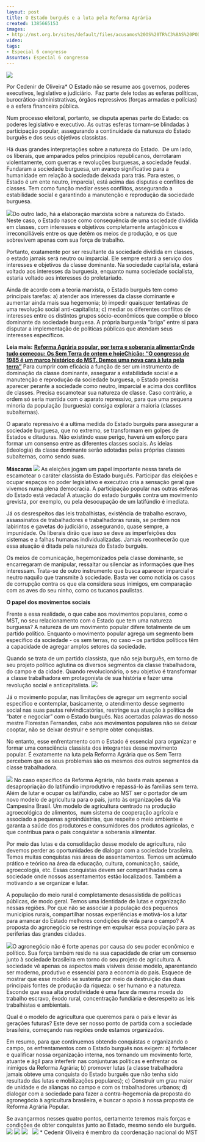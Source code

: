 ```yaml
---
layout: post
title: O Estado burguês e a luta pela Reforma Agrária
created: 1385665153
images:
- http://mst.org.br/sites/default/files/acusamos%20OS%20TR%C3%8AS%20PODERES.jpg
video: 
tags:
- Especial 6 congresso
Assuntos: Especial 6 congresso
---
```



![](http://mst.org.br/sites/default/files/acusamos%20OS%20TR%C3%8AS%20PODERES.jpg)


Por Cedenir de Oliveira\*
O Estado não se resume aos governos, poderes executivos, legislativo e judiciário.  Faz parte dele todas as esferas políticas, burocrático-administrativas, órgãos repressivos (forças armadas e polícias) e a esfera financeira pública.


Num processo eleitoral, portanto, se disputa apenas parte do Estado: os poderes legislativo e executivo. As outras esferas tornam-se blindadas à participação popular, assegurando a continuidade da natureza do Estado burguês e dos seus objetivos classistas.


Há duas grandes interpretações sobre a natureza do Estado.  De um lado, os liberais, que amparados pelos princípios republicanos, derrotaram violentamente, com guerras e revoluções burguesas, a sociedade feudal. Fundaram a sociedade burguesa, um avanço significativo para a humanidade em relação à sociedade deixada para trás. Para estes, o Estado é um ente neutro, imparcial, está acima das disputas e conflitos de classes. Tem como função mediar esses conflitos, assegurando a estabilidade social e garantindo a manutenção e reprodução da sociedade burguesa.


![](http://mst.org.br/sites/default/files/encarte_niemeyer.jpg)Do outro lado, há a elaboração marxista sobre a natureza do Estado. Neste caso, o Estado nasce como consequência de uma sociedade dividida em classes, com interesses e objetivos completamente antagônicos e irreconciliáveis entre os que detêm os meios de produção, e os que sobrevivem apenas com sua força de trabalho.


Portanto, exatamente por ser resultante da sociedade dividida em classes, o estado jamais será neutro ou imparcial. Ele sempre estará a serviço dos interesses e objetivos da classe dominante. Na sociedade capitalista, estará voltado aos interesses da burguesia, enquanto numa sociedade socialista, estaria voltado aos interesses do proletariado.


Ainda de acordo com a teoria marxista, o Estado burguês tem como principais tarefas: a) atender aos interesses da classe dominante e aumentar ainda mais sua hegemonia; b) impedir quaisquer tentativas de uma revolução social anti-capitalista; c) mediar os diferentes conflitos de interesses entre os distintos grupos sócio-econômicos que compõe o bloco dominante da sociedade burguesa. A própria burguesia “briga” entre si para disputar a implementação de políticas públicas que atendam seus interesses específicos. 


**Leia mais:**
[**Reforma Agrária popular, por terra e soberania alimentar**](http://www.mst.org.br/congresso6/Reforma-Agraria-popular-por-terra-e-soberania-alimentar)[**Onde tudo começou: Os Sem Terra de ontem e hoje**](http://www.mst.org.br/especial6congresso/Onde-tudo-come%C3%A7ou-Os-Sem-Terra-de-ontem-e-hoje)[**Chicão: “O congresso de 1985 é um marco histórico do MST. Demos uma nova cara à luta pela terra”**](http://www.mst.org.br/congresso1/O-congresso-de-1985-e-um-marco-historico-do-MST-Demos-uma-nova-cara-a-luta-pela-terra)
Para cumprir com eficácia a função de ser um instrumento de dominação da classe dominante, assegurar a estabilidade social e a manutenção e reprodução da sociedade burguesa, o Estado precisa aparecer perante a sociedade como neutro, imparcial e acima dos conflitos de classes. Precisa escamotear sua natureza de classe. Caso contrário, a ordem só seria mantida com o aparato repressivo, para que uma pequena minoria da população (burguesia) consiga explorar a maioria (classes subalternas).


O aparato repressivo é a ultima medida do Estado burguês para assegurar a sociedade burguesa, que no extremo, se transformam em golpes de Estados e ditaduras. Não existindo esse perigo, haverá um esforço para formar um consenso entre as diferentes classes sociais. As ideias (ideologia) da classe dominante serão adotadas pelas próprias classes subalternas, como sendo suas.


**Máscaras**
![](http://mst.org.br/sites/default/files/Marcha%20Nacional%202005%20cred.jpg)
As eleições jogam um papel importante nessa tarefa de escamotear o caráter classista do Estado burguês. Participar das eleições e ocupar espaços no poder legislativo e executivo cria a sensação geral que vivemos numa plena democracia. A participação popular nas outras esferas do Estado está vedada! A atuação do estado burguês contra um movimento grevista, por exemplo, ou pela desocupação de um latifúndio é imediata. 

Já os desrespeitos das leis trabalhistas, existência de trabalho escravo, assassinatos de trabalhadores e trabalhadoras rurais, se perdem nos labirintos e gavetas do judiciário, assegurando, quase sempre, a impunidade. Os liberais dirão que isso se deve as imperfeições dos sistemas e a falhas humanas individualizadas. Jamais reconhecerão que essa atuação é ditada pela natureza do Estado burguês.


Os meios de comunicação, hegemonizados pela classe dominante, se encarregaram de manipular, ressaltar ou silenciar as informações que lhes interessam. Trata-se de outro instrumento que busca aparecer imparcial e neutro naquilo que transmite à sociedade. Basta ver como noticia os casos de corrupção contra os que ela considera seus inimigos, em comparação com as aves do seu ninho, como os tucanos paulistas.

**O papel dos movimentos sociais**


Frente a essa realidade, o que cabe aos movimentos populares, como o MST, no seu relacionamento com o Estado que tem uma natureza burguesa? A natureza de um movimento popular difere totalmente de um partido político. Enquanto o movimento popular agrega um segmento bem especifico da sociedade - os sem terras, no caso – os partidos políticos têm a capacidade de agregar amplos setores da sociedade. 


Quando se trata de um partido classista, que não seja burguês, em torno de seu projeto político aglutina os diversos segmentos da classe trabalhadora, do campo e da cidade. Quando revolucionário, o seu objetivo é transformar a classe trabalhadora em protagonista de sua história e fazer uma revolução social e anticapitalista.
![](http://mst.org.br/sites/default/files/Marcha%20Nacional%202005%20cred%20Francisco%20Rojas%20%2832%29_0.jpg)

Já o movimento popular, nas limitações de agregar um segmento social especifico e contemplar, basicamente, o atendimento desse segmento social nas suas pautas reivindicatórias, restringe sua atuação à política de “bater e negociar” com o Estado burguês. Nas acertadas palavras do nosso mestre Florestan Fernandes, cabe aos movimentos populares não se deixar cooptar, não se deixar destruir e sempre obter conquistas.


No entanto, esse enfrentamento com o Estado é essencial para organizar e formar uma consciência classista dos integrantes desse movimento popular. É exatamente na luta pela Reforma Agrária que os Sem Terra percebem que os seus problemas são os mesmos dos outros segmentos da classe trabalhadora. 

![](http://mst.org.br/sites/default/files/assentamento%20de%20promiss%C3%A3o-dandara%21.jpg)
No caso específico da Reforma Agrária, não basta mais apenas a desapropriação do latifúndio improdutivo e repassá-lo às famílias sem terra. Além de lutar e ocupar os latifúndio, cabe ao MST ser o portador de um novo modelo de agricultura para o país, junto às organizações da Via Campesina Brasil. Um modelo de agricultura centrado na produção agroecológica de alimentos,  num sistema de cooperação agrícola e associado a pequenas agroindústrias, que respeite o meio ambiente e garanta a saúde dos produtores e consumidores dos produtos agrícolas, e que contribua para o país conquistar a soberania alimentar.


Por meio das lutas e da consolidação desse modelo de agricultura, não devemos perder as oportunidades de dialogar com a sociedade brasileira. Temos muitas conquistas nas áreas de assentamentos. Temos um acúmulo prático e teórico na área da educação, cultura, comunicação, saúde, agroecologia, etc. Essas conquistas devem ser compartilhadas com a sociedade onde nossos assentamentos estão localizados. Também a motivando a se organizar e lutar.


A população do meio rural é completamente desassistida de políticas públicas, de modo geral. Temos uma identidade de lutas e organização nessas regiões. Por que não se associar à população dos pequenos municípios rurais, compartilhar nossas experiências e motivá-los a lutar para arrancar do Estado melhores condições de vida para o campo? A proposta do agronegócio se restringe em expulsar essa população para as periferias das grandes cidades.


![](http://mst.org.br/sites/default/files/Marcha%20Nacional%202005%20cred%20Francisco%20Rojas%20%286%29%21.jpg)O agronegócio não é forte apenas por causa do seu poder econômico e político. Sua força também reside na sua capacidade de criar um consenso junto à sociedade brasileira em torno do seu projeto de agricultura. A sociedade vê apenas os aspectos mais visíveis desse modelo, aparentando ser moderno, produtivo e essencial para a economia do país. Esquece de mostrar que esse modelo se sustenta por meio da destruição das duas principais fontes de produção da riqueza: o ser humano e a natureza. Esconde que essa alta produtividade é uma face da mesma moeda do trabalho escravo, êxodo rural, concentração fundiária e desrespeito as leis trabalhistas e ambientais.


Qual é o modelo de agricultura que queremos para o país e levar às gerações futuras? Este deve ser nosso ponto de partida com a sociedade brasileira, começando nas regiões onde estamos organizados.


Em resumo, para que continuemos obtendo conquistas e organizando o campo, os enfrentamentos com o Estado burguês nos exigem: a) fortalecer e qualificar nossa organização interna, nos tornando um movimento forte, atuante e ágil para interferir nas conjunturas políticas e enfrentar os inimigos da Reforma Agrária; b) promover lutas (a classe trabalhadora jamais obteve uma conquista do Estado burguês que não tenha sido resultado das lutas e mobilizações populares); c) Construir um grau maior de unidade e de alianças no campo e com os trabalhadores urbanos; d) dialogar com a sociedade para fazer a contra-hegemonia da proposta do agronegócio à agricultura brasileira, e buscar o apoio à nossa proposta de Reforma Agrária Popular.


Se avançarmos nesses quatro pontos, certamente teremos mais forças e condições de obter conquistas junto ao Estado, mesmo sendo ele burguês.
![](http://www.mst.org.br/sites/default/files/PE%20ocupa%C3%A7%C3%A3o%20engenho%20cred%20Alexandre%20severo.jpg)
![](http://mst.org.br/sites/default/files/24%29.jpg)
![](http://mst.org.br/sites/default/files/Marcha%20Nacional%202005%20cred%20Francisco%20Rojas%20%2817%29.jpg)
 
![](http://mst.org.br/sites/default/files/PA%202007%20Ferrovia%21.jpg)
\* Cedenir Oliveira é membro da coordenação nacional do MST
